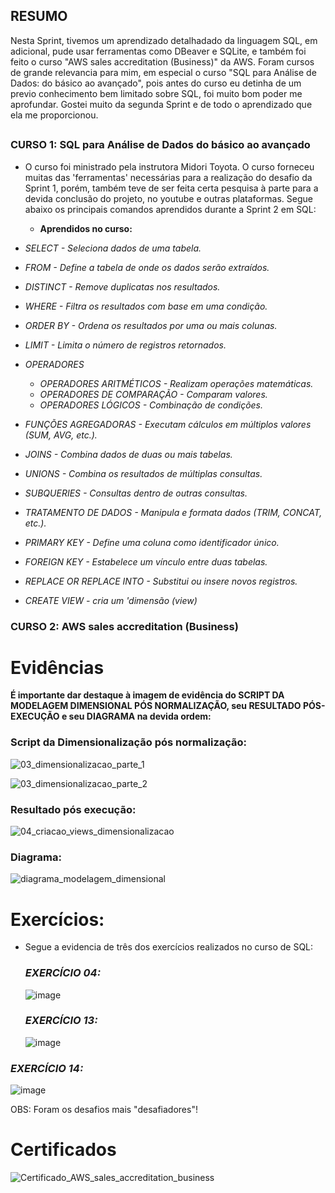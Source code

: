 ## RESUMO

Nesta Sprint, tivemos um aprendizado detalhadado da linguagem SQL, em adicional, pude usar ferramentas como DBeaver e SQLite, e também foi feito o curso "AWS sales accreditation (Business)" da AWS. Foram cursos de grande relevancia para mim, em especial o curso "SQL para Análise de Dados: do básico ao avançado", pois antes do curso eu detinha de um previo conhecimento bem limitado sobre SQL, foi muito bom poder me aprofundar. Gostei muito da segunda Sprint e de todo o aprendizado que ela me proporcionou.

##

### CURSO 1: SQL para Análise de Dados do básico ao avançado
- O curso foi ministrado pela instrutora Midori Toyota. O curso forneceu muitas das 'ferramentas' necessárias para a realização do desafio da Sprint 1, porém, também teve de ser feita certa pesquisa à parte para a devida conclusão do projeto, no youtube e outras plataformas. Segue abaixo os principais comandos aprendidos durante a Sprint 2 em SQL:

  - **Aprendidos no curso:**
- *SELECT - Seleciona dados de uma tabela.*
- *FROM - Define a tabela de onde os dados serão extraídos.*
- *DISTINCT - Remove duplicatas nos resultados.*
- *WHERE - Filtra os resultados com base em uma condição.*
- *ORDER BY - Ordena os resultados por uma ou mais colunas.*
- *LIMIT - Limita o número de registros retornados.*
- *OPERADORES*
  - *OPERADORES ARITMÉTICOS - Realizam operações matemáticas.*
  - *OPERADORES DE COMPARAÇÃO - Comparam valores.*
  - *OPERADORES LÓGICOS - Combinação de condições.*
- *FUNÇÕES AGREGADORAS - Executam cálculos em múltiplos valores (SUM, AVG, etc.).*
- *JOINS - Combina dados de duas ou mais tabelas.*
- *UNIONS - Combina os resultados de múltiplas consultas.*
- *SUBQUERIES - Consultas dentro de outras consultas.*
- *TRATAMENTO DE DADOS - Manipula e formata dados (TRIM, CONCAT, etc.).*
- *PRIMARY KEY - Define uma coluna como identificador único.*
- *FOREIGN KEY - Estabelece um vínculo entre duas tabelas.*
- *REPLACE OR REPLACE INTO - Substitui ou insere novos registros.*
- *CREATE VIEW - cria um 'dimensão (view)*
  
### CURSO 2: AWS sales accreditation (Business)



# Evidências

**É importante dar destaque à imagem de evidência do **SCRIPT DA MODELAGEM DIMENSIONAL PÓS NORMALIZAÇÃO**, seu **RESULTADO PÓS-EXECUÇÃO** e seu **DIAGRAMA** na devida ordem:**

### Script da Dimensionalização pós normalização:
![03_dimensionalizacao_parte_1](https://github.com/user-attachments/assets/716c11f4-f588-40c4-b138-4898c8bdf1f3)

![03_dimensionalizacao_parte_2](https://github.com/user-attachments/assets/74e8ab20-6e63-490a-a75e-6a1823836d44)

### Resultado pós execução:
![04_criacao_views_dimensionalizacao](https://github.com/user-attachments/assets/dbe6cf0a-2da1-47e1-85b0-aa5ac232fc64)

### Diagrama:
![diagrama_modelagem_dimensional](https://github.com/user-attachments/assets/c1d2bfdb-4676-4cdf-9427-59f838f4f327)

##
# Exercícios:
- Segue a evidencia de três dos exercícios realizados no curso de SQL:


  ### *EXERCÍCIO 04:*
  
  ![image](https://github.com/user-attachments/assets/d8327537-b994-444c-8930-0c621fa4aee7)


  ### *EXERCÍCIO 13:*

  ![image](https://github.com/user-attachments/assets/1b8a7b4c-d3ba-490d-a15c-993b3611e442)

### *EXERCÍCIO 14:*
  ![image](https://github.com/user-attachments/assets/fb32dc21-a345-497f-8c8d-ee6d7eb23b2e)

  OBS: Foram os desafios mais "desafiadores"!

# Certificados

![Certificado_AWS_sales_accreditation_business](https://github.com/user-attachments/assets/4c4ab626-2de1-418c-b54e-6a273619f5a5)

